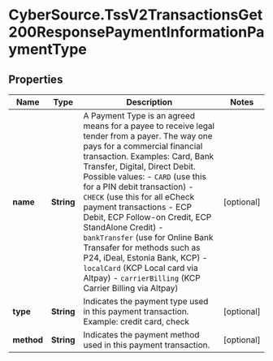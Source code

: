 # CyberSource.TssV2TransactionsGet200ResponsePaymentInformationPaymentType

## Properties
Name | Type | Description | Notes
------------ | ------------- | ------------- | -------------
**name** | **String** | A Payment Type is an agreed means for a payee to receive legal tender from a payer. The way one pays for a commercial financial transaction. Examples: Card, Bank Transfer, Digital, Direct Debit. Possible values: - `CARD` (use this for a PIN debit transaction) - `CHECK` (use this for all eCheck payment transactions - ECP Debit, ECP Follow-on Credit, ECP StandAlone Credit) - `bankTransfer` (use for Online Bank Transafer for methods such as P24, iDeal, Estonia Bank, KCP) - `localCard` (KCP Local card via Altpay) - `carrierBilling` (KCP Carrier Billing via Altpay)  | [optional] 
**type** | **String** | Indicates the payment type used in this payment transaction. Example: credit card, check | [optional] 
**method** | **String** | Indicates the payment method used in this payment transaction. | [optional] 


